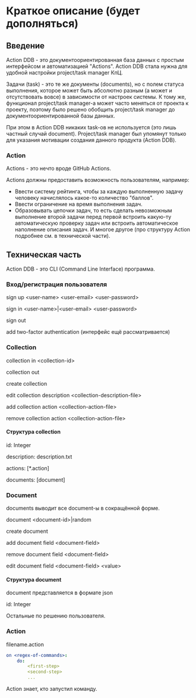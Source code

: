 # Краткое описание (будет дополняться)

## Введение

Action DDB - это документоориентированная база данных
с простым интерфейсом и автоматизацией "Actions".
Action DDB стала нужна для удобной настройки project/task manager КпЦ.

Задачи (task) - это те же документы (documents), но с полем статуса
выполнения, которое может быть абсолютно разным (а может и отсутствовать вовсе) в зависимости
от настроек системы. К тому же, функционал project/task manager-а может часто 
меняться от проекта к проекту, поэтому было решено обобщить project/task manager до 
документоориентированной базы данных.

При этом в Action DDB никаких task-ов не используется (это лишь частный случай document).
Project/task manager был упомянут только для указания мотивации создания данного продукта (Action DDB).

### Action

Actions - это нечто вроде GitHub Actions.

Actions должны предоставить возможность пользователям, например: 
- Ввести систему рейтинга,
чтобы за каждую выполненную задачу человеку начислялось какое-то количество "баллов".
- Ввести ограничение на время выполнения задач.
- Образовывать цепочки задач, то есть сделать невозможным выполнение второй задачи перед первой
встроить какую-ту автоматическую проверку задач или встроить автоматическое
наполнение описания задач.
И многое другое (про структуру Action подробнее см. в технической части).

## Техническая часть

Action DDB - это CLI (Command Line Interface) программа.

### Вход/регистрация пользователя

sign up \<user-name> \<user-email> \<user-password>

sign in \<user-name>|\<user-email> \<user-password>

sign out

add two-factor authentication (интерфейс ещё рассматривается)

### Collection

collection in \<collection-id>

collection out

create collection

edit collection description \<collection-description-file>

add collection action \<collection-action-file>

remove collection action \<collection-action-file>

#### Структура collection

id: Integer

description: description.txt

actions: \[*.action]

documents: \[document]

### Document

documents выводит все document-ы в сокращённой форме.

document \<document-id>|random

create document

add document field \<document-field>

remove document field \<document-field>

edit document field \<document-field> \<value>

#### Структура document

document представляется в формате json

id: Integer

Остальные по решению пользователя.

### Action

filename.action

```yml
on <regex-of-commands>:
    do:
        <first-step>
        <second-step>
        ...
```

Action знает, кто запустил команду.
